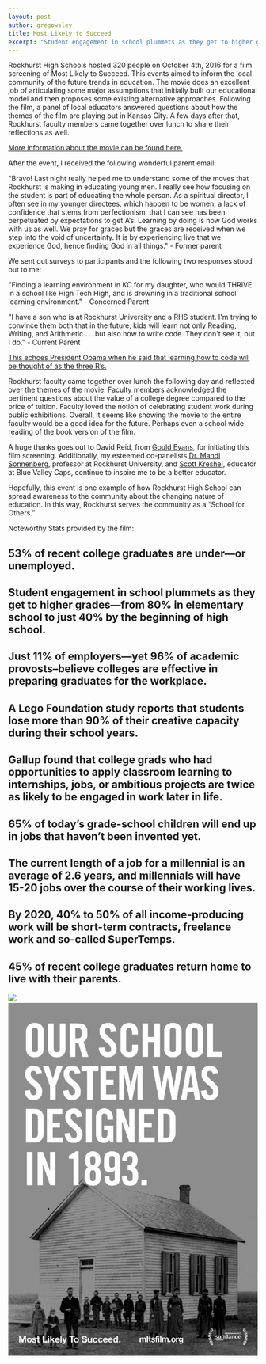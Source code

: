 ```yaml
---
layout: post
author: gregowsley
title: Most Likely to Succeed
excerpt: "Student engagement in school plummets as they get to higher grades"
---
```


Rockhurst High Schools hosted 320 people on October 4th, 2016 for a film screening of Most Likely to Succeed. This events aimed to inform the local community of the future trends in education. The movie does an excellent job of articulating some major assumptions that initially built our educational model and then proposes some existing alternative approaches. Following the film, a panel of local educators answered questions about how the themes of the film are playing out in Kansas City. A few days after that, Rockhurst faculty members came together over lunch to share their reflections as well. 


[More information about the movie can be found here.](http://www.mltsfilm.org/moving-forward/know-your-stuff)	


After the event, I received the following wonderful parent email:


"Bravo!  Last night really helped me to understand some of the moves that Rockhurst is making in educating young men.  I really see how focusing on the student is part of educating the whole person.  As a spiritual director, I often see in my younger directees, which happen to be women, a lack of confidence that stems from perfectionism, that I can see has been perpetuated by expectations to get A’s.  Learning by doing is how God works with us as well.  We pray for graces but the graces are received when we step into the void of uncertainty.  It is by experiencing live that we experience God, hence finding God in all things." - Former parent


We sent out surveys to participants and the following two responses stood out to me:


"Finding a learning environment in KC for my daughter, who would THRIVE in a school like High Tech High, and is drowning in a traditional school learning environment." - Concerned Parent


"I have a son who is at Rockhurst University and a RHS student. I'm trying to convince them both that in the future, kids will learn not only Reading, Writing, and Arithmetic . .. but also how to write code. They don't see it, but I do." - Current Parent


[This echoes President Obama when he said that learning how to code will be thought of as the three R’s.](https://www.whitehouse.gov/blog/2016/01/30/computer-science-all)


Rockhurst faculty came together over lunch the following day and reflected over the themes of the movie. Faculty members acknowledged the pertinent questions about the value of a college degree compared to the price of tuition. Faculty loved the notion of celebrating  student work during public exhibitions. Overall, it seems like showing the movie to the entire faculty would be a good idea for the future. Perhaps even a school wide reading of the book version of the film.


A huge thanks goes out to David Reid, from [Gould Evans](http://www.gouldevans.com/), for initiating this film screening. Additionally, my esteemed co-panelists [Dr. Mandi Sonnenberg](http://parseprofessor.blogspot.com/), professor at Rockhurst University, and [Scott Kreshel](http://www.bvcaps.org/s/1403/hs-redesign/index.aspx?sid=1403&gid=1&pgid=716), educator at Blue Valley Caps, continue to inspire me to be a better educator.


Hopefully, this event is one example of how Rockhurst High School can spread awareness to the community about the changing nature of education. In this way, Rockhurst serves the community as a “School for Others.”


Noteworthy Stats provided by the film:


## 53% of recent college graduates are under—or unemployed.

## Student engagement in school plummets as they get to higher grades—from 80% in elementary school to just 40% by the beginning of high school.

## Just 11% of employers—yet 96% of academic provosts–believe colleges are effective in preparing graduates for the workplace.

## A Lego Foundation study reports that students lose more than 90% of their creative capacity during their school years.

## Gallup found that college grads who had opportunities to apply classroom learning to internships, jobs, or ambitious projects are twice as likely to be engaged in work later in life.

## 65% of today’s grade-school children will end up in jobs that haven’t been invented yet.

## The current length of a job for a millennial is an average of 2.6 years, and millennials will have 15-20 jobs over the course of their working lives.

## By 2020, 40% to 50% of all income-producing work will be short-term contracts, freelance work and so-called SuperTemps.

## 45% of recent college graduates return home to live with their parents.

<div class="flex-wrapper">
  <img src="/img/MOSTLIKELYTOSUCCEED_3.jpg">
</div>

<div class="flex-wrapper">
  <img src="/img/Film Poster in JPEG Format.jpg">
</div>
